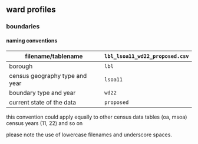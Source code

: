 ## ward profiles

###  boundaries

#### naming conventions

| filename/tablename | `lbl_lsoa11_wd22_proposed.csv` | 
| - | - |
| borough | `lbl` |
| census geography type and year | `lsoa11` | 
| boundary type and year | `wd22` | 
| current state of the data | `proposed` |

this convention could apply equally to other census data tables (oa, msoa) census years (11, 22) and so on

please note the use of lowercase filenames and underscore spaces.
